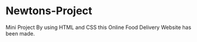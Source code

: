# Newtons-Project
Mini Project
By using HTML and CSS this Online Food Delivery Website has been made.
